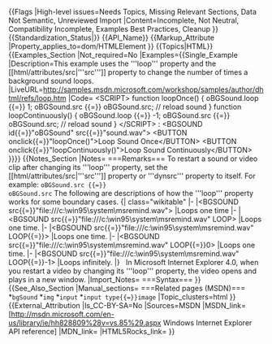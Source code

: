 {{Flags
|High-level issues=Needs Topics, Missing Relevant Sections, Data Not Semantic, Unreviewed Import
|Content=Incomplete, Not Neutral, Compatibility Incomplete, Examples Best Practices, Cleanup
}}
{{Standardization_Status|}}
{{API_Name}}
{{Markup_Attribute
|Property_applies_to=dom/HTMLElement
}}
{{Topics|HTML}}
{{Examples_Section
|Not_required=No
|Examples={{Single_Example
|Description=This example uses the '''loop''' property and the [[html/attributes/src|'''src''']] property to change the number of times a background sound loops.
|LiveURL=http://samples.msdn.microsoft.com/workshop/samples/author/dhtml/refs/loop.htm
|Code=
&lt;SCRIPT&gt;
function loopOnce() {
    oBGSound.loop {{=}} 1;
    oBGSound.src {{=}} oBGSound.src; // reload sound
}
function loopContinuously() {
    oBGSound.loop {{=}} -1;
    oBGSound.src {{=}} oBGSound.src; // reload sound
}
&lt;/SCRIPT&gt;
:
&lt;BGSOUND id{{=}}"oBGSound" src{{=}}"sound.wav"&gt;
&lt;BUTTON onclick{{=}}"loopOnce()"&gt;Loop Sound Once&lt;/BUTTON&gt; 
&lt;BUTTON onclick{{=}}"loopContinuously()"&gt;Loop Sound Continuously&lt;/BUTTON&gt;
}}}}
{{Notes_Section
|Notes=
===Remarks===
To restart a sound or video clip after changing its '''loop''' property, set the [[html/attributes/src|'''src''']] property or '''dynsrc''' property to itself. For example:
 <code>oBGSound.src {{=}} oBGSound.src</code>
The following are descriptions of how the '''loop''' property works for some boundary cases.
{| class="wikitable"
|-
|&lt;BGSOUND src{{=}}"file:///c:\win95\system\msremind.wav"&gt;
|Loops one time
|-
|&lt;BGSOUND src{{=}}"file:///c:\win95\system\msremind.wav" LOOP&gt;
|Loops one time.
|-
|&lt;BGSOUND src{{=}}"file:///c:\win95\system\msremind.wav" LOOP{{=}}&gt;
|Loops one time.
|-
|&lt;BGSOUND src{{=}}"file:///c:\win95\system\msremind.wav" LOOP{{=}}0&gt;
|Loops one time.
|-
|&lt;BGSOUND src{{=}}"file:///c:\win95\system\msremind.wav" LOOP{{=}}-1&gt;
|Loops infinitely.
|}
 
In Microsoft Internet Explorer 4.0, when you restart a video by changing its '''loop''' property, the video opens and plays in a new window.
|Import_Notes=
===Syntax===
}}
{{See_Also_Section
|Manual_sections=
===Related pages (MSDN)===
*<code>bgSound</code>
*<code>img</code>
*<code>input</code>
*<code>input type{{=}}image</code>
|Topic_clusters=html
}}
{{External_Attribution
|Is_CC-BY-SA=No
|Sources=MSDN
|MSDN_link=[http://msdn.microsoft.com/en-us/library/ie/hh828809%28v=vs.85%29.aspx Windows Internet Explorer API reference]
|MDN_link=
|HTML5Rocks_link=
}}